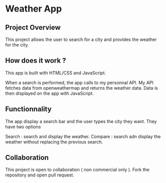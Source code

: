 # Weather App 

## Project Overview

This project allows the user to search for a city and provides the weather for the city. 

## How does it work ? 

This app is built with HTML/CSS and JavaScript. 

When a search is performed, the app calls to my personnal API. My API fetches data from openweathermap and returns the weather data. 
Data is then displayed on the app with JavaScript.

## Functionnality

The app display a search bar and the user types the city they want. They have two options 

Search : search and display the weather. 
Compare : search adn display the weather without replacing the previous search.

## Collaboration 

This project is open to collaboration ( non commercial only ). Fork the repository and open pull request.


